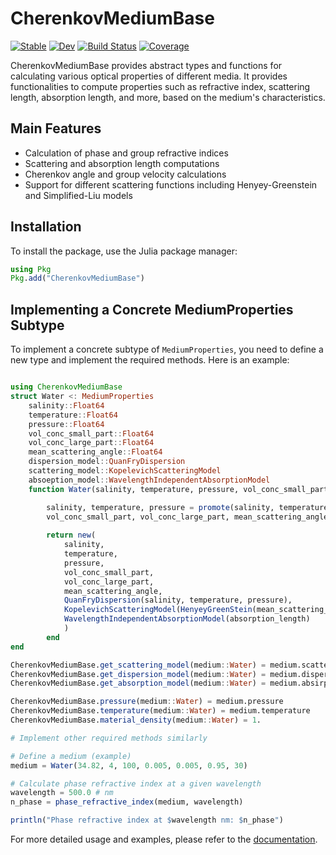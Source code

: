 # CherenkovMediumBase

[![Stable](https://img.shields.io/badge/docs-stable-blue.svg)](https://juliahep.github.io/CherenkovMediumBase.jl/stable/)
[![Dev](https://img.shields.io/badge/docs-dev-blue.svg)](https://juliahep.github.io/CherenkovMediumBase.jl/dev/)
[![Build Status](https://github.com/JuliaHEP/CherenkovMediumBase.jl/actions/workflows/CI.yml/badge.svg?branch=main)](https://github.com/JuliaHEP/CherenkovMediumBase.jl/actions/workflows/CI.yml?query=branch%3Amain)
[![Coverage](https://codecov.io/gh/juliahep/CherenkovMediumBase.jl/branch/main/graph/badge.svg)](https://codecov.io/gh/juliahep/CherenkovMediumBase.jl)

CherenkovMediumBase provides abstract types and functions for calculating various optical properties of different media. It provides functionalities to compute properties such as refractive index, scattering length, absorption length, and more, based on the medium's characteristics.

## Main Features

- Calculation of phase and group refractive indices
- Scattering and absorption length computations
- Cherenkov angle and group velocity calculations
- Support for different scattering functions including Henyey-Greenstein and Simplified-Liu models

## Installation

To install the package, use the Julia package manager:

```julia
using Pkg
Pkg.add("CherenkovMediumBase")
```

## Implementing a Concrete MediumProperties Subtype

To implement a concrete subtype of `MediumProperties`, you need to define a new type and implement the required methods. Here is an example:

```julia

using CherenkovMediumBase
struct Water <: MediumProperties
    salinity::Float64
    temperature::Float64
    pressure::Float64
    vol_conc_small_part::Float64
    vol_conc_large_part::Float64
    mean_scattering_angle::Float64
    dispersion_model::QuanFryDispersion
    scattering_model::KopelevichScatteringModel
    absoeption_model::WavelengthIndependentAbsorptionModel
    function Water(salinity, temperature, pressure, vol_conc_small_part, vol_conc_large_part, mean_scattering_angle, absorption_length)

        salinity, temperature, pressure = promote(salinity, temperature, pressure)
        vol_conc_small_part, vol_conc_large_part, mean_scattering_angle = promote(vol_conc_small_part, vol_conc_large_part, mean_scattering_angle)
        
        return new(
            salinity,
            temperature,
            pressure,
            vol_conc_small_part,
            vol_conc_large_part,
            mean_scattering_angle,            
            QuanFryDispersion(salinity, temperature, pressure),
            KopelevichScatteringModel(HenyeyGreenStein(mean_scattering_angle), vol_conc_small_part, vol_conc_large_part),
            WavelengthIndependentAbsorptionModel(absorption_length)
            )
        end
end

CherenkovMediumBase.get_scattering_model(medium::Water) = medium.scattering_model
CherenkovMediumBase.get_dispersion_model(medium::Water) = medium.dispersion_model
CherenkovMediumBase.get_absorption_model(medium::Water) = medium.absirption_model

CherenkovMediumBase.pressure(medium::Water) = medium.pressure
CherenkovMediumBase.temperature(medium::Water) = medium.temperature
CherenkovMediumBase.material_density(medium::Water) = 1.

# Implement other required methods similarly

# Define a medium (example)
medium = Water(34.82, 4, 100, 0.005, 0.005, 0.95, 30)

# Calculate phase refractive index at a given wavelength
wavelength = 500.0 # nm
n_phase = phase_refractive_index(medium, wavelength)

println("Phase refractive index at $wavelength nm: $n_phase")
```

For more detailed usage and examples, please refer to the [documentation](https://juliahep.github.io/CherenkovMediumBase.jl/stable/).



